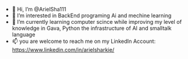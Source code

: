 - 👋 Hi, I’m @ArielSha111
- 👀 I’m interested in BackEnd programing Ai and mechine learning
- 🌱 I’m currently learning computer scince while improving my level of knowledge in Gava, Python the infrastructure of AI and smalltalk language
- 📫 you are welcome to reach me on my LinkedIn Account: https://www.linkedin.com/in/arielsharkie/ 

<!---
ArielSha111/ArielSha111 is a ✨ special ✨ repository because its `README.md` (this file) appears on your GitHub profile.
You can click the Preview link to take a look at your changes.
--->
